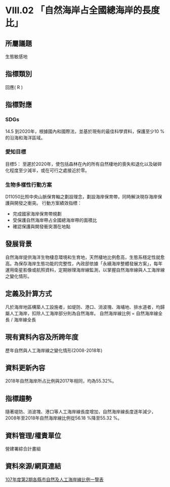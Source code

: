 # VIII.02 「自然海岸占全國總海岸的長度比」

<script type="text/javascript" src="http://cdn.mathjax.org/mathjax/latest/MathJax.js?config=TeX-AMS-MML_HTMLorMML"></script>

## 所屬議題
生態敏感地
## 指標類別
回應( R )
## 指標對應
### SDGs
14.5
到2020年，根據國內和國際法，並基於現有的最佳科學資料，保護至少10 %的沿海和海洋區域。
### 愛知目標
目標5：
至遲於2020年，使包括森林在內的所有自然棲地的喪失和退化以及破碎化程度至少減半，或在可行之處接近於零。
### 生物多樣性行動方案
D11050比照中央山脈保育軸之劃設理念，劃設海岸保育帶，同時解決現存海岸保護與開發之衝突。
行動方案績效指標：
* 完成國家海岸保育帶規劃
* 受保護自然海岸帶占全國總海岸帶的面積比
* 確認保護與開發衝突潛在地點
## 發展背景
自然海岸提供海洋生物棲息環境和生育地，天然棲地比例愈高，生態系穩定性就愈高。為保存海岸生態功能的完整性，內政部依據「永續海岸整體發展方案」，每年運用衛星影像或航照資料，定期辦理海岸線監測，以掌握自然海岸線與人工海岸線之變化情形。
## 定義及計算方式
凡於海岸地區構築人工設施者，如堤防、港口、消波塊、海埔地、排水道者，均歸屬人工海岸，扣除人工海岸部分則為自然海岸。
自然海岸線比例 = 自然海岸線全長 / 海岸線全長
## 現有資料內容及所跨年度
歷年自然與人工海岸線之變化情形(2008-2018年)
## 資料更新內容
2018年自然海岸所占比例與2017年相同，均為55.32%。
## 指標趨勢
隨著堤防、消波塊、港口等人工海岸線長度增加，自然海岸線長度逐年減少，2008年至2018年自然海岸線比例從56.18 %降至55.32 %。
## 資料管理/權責單位
營建署綜合計畫組
## 資料來源/網頁連結
[107年度第2期各縣市自然及人工海岸線比例一覽表](https://www.cpami.gov.tw/最新消息/業務新訊/14251-自然海岸及人工海岸線長度.html)